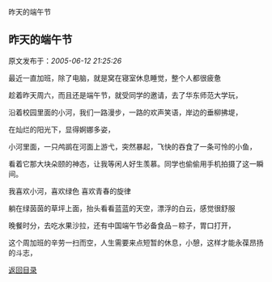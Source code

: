 昨天的端午节
## 昨天的端午节

 原文发布于：*2005-06-12 21:25:26*

最近一直加班，除了电脑，就是窝在寝室休息睡觉，整个人都很疲惫

趁着昨天周六，而且还是端午节，就受同学的邀请，去了华东师范大学玩，

沿着校园里面的小河，我们一路漫步，一路的欢声笑语，岸边的垂柳拂堤，

在灿烂的阳光下，显得婀娜多姿，

小河里面，一只鸬鹚在河面上游弋，突然暴起，飞快的吞食了一条可怜的小鱼，

看着它那大块朵颐的神态，让我等闲人好生羡慕。同学也偷偷用手机拍摄了这一瞬间。

我喜欢小河，喜欢绿色 喜欢青春的旋律

 

   躺在绿茵茵的草坪上面，抬头看看蓝蓝的天空，漂浮的白云，感觉很舒服

晚餐时分，去吃水果沙拉，还有中国端午节必备食品－粽子，胃口打开，

这个周加班的辛劳一扫而空，人生需要来点短暂的休息，小憩，这样才能永葆昂扬的斗志，

 

[返回目录](index.html)
